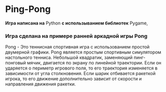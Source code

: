 # Ping-Pong
**Игра написана на** Python **с использыванием библиотек** Pygame,  
### Игра сделана на примере ранней аркадной игры Pong
Pong - Это теннисная спортивная игра с использованием простой двумерной графики. Pong является простым спортивным симулятором настольного тенниса. Небольшой квадратик,   заменяющий пинг-понговый мячик, двигается по экрану по линейной траектории. Если он ударяется о периметр игрового поля, то его траектория изменяется в зависимости от   угла столкновения. Если шарик отбивается ракеткой игрока, то его движение дополнительно зависит от скорости и направления движения ракетки.  

